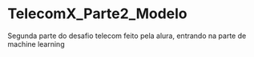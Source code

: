 # TelecomX_Parte2_Modelo
Segunda parte do desafio telecom feito pela alura, entrando na parte de machine learning
